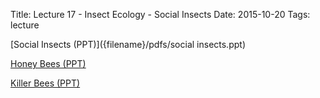 Title: Lecture 17 - Insect Ecology - Social Insects
Date: 2015-10-20
Tags: lecture


[Social Insects (PPT)]({filename}/pdfs/social insects.ppt)

[Honey Bees (PPT)]({filename}/pdfs/1095honey.ppt)

[Killer Bees (PPT)]({filename}/pdfs/IB10932KillerBee.ppt)
